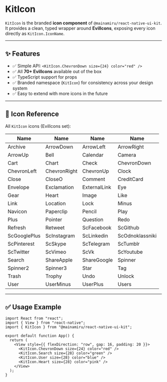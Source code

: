 # KitIcon

`KitIcon` is the branded **icon component** of `@mainamiru/react-native-ui-kit`.  
It provides a clean, typed wrapper around **EvilIcons**, exposing every icon directly as `KitIcon.IconName`.

---

## ✨ Features

- ✅ Simple API: `<KitIcon.ChevronDown size={24} color="red" />`
- ✅ All **70+ EvilIcons** available out of the box
- ✅ TypeScript support for props
- ✅ Branded namespace (`KitIcon`) for consistency across your design system
- ✅ Easy to extend with more icons in the future

---

## 🎨 Icon Reference

All `KitIcon` icons (EvilIcons set):

| Name         | Name         | Name         | Name            |
| ------------ | ------------ | ------------ | --------------- |
| Archive      | ArrowDown    | ArrowLeft    | ArrowRight      |
| ArrowUp      | Bell         | Calendar     | Camera          |
| Cart         | Chart        | Check        | ChevronDown     |
| ChevronLeft  | ChevronRight | ChevronUp    | Clock           |
| Close        | CloseO       | Comment      | CreditCard      |
| Envelope     | Exclamation  | ExternalLink | Eye             |
| Gear         | Heart        | Image        | Like            |
| Link         | Location     | Lock         | Minus           |
| Navicon      | Paperclip    | Pencil       | Play            |
| Plus         | Pointer      | Question     | Redo            |
| Refresh      | Retweet      | ScFacebook   | ScGithub        |
| ScGooglePlus | ScInstagram  | ScLinkedin   | ScOdnoklassniki |
| ScPinterest  | ScSkype      | ScTelegram   | ScTumblr        |
| ScTwitter    | ScVimeo      | ScVk         | ScYoutube       |
| Search       | ShareApple   | ShareGoogle  | Spinner         |
| Spinner2     | Spinner3     | Star         | Tag             |
| Trash        | Trophy       | Undo         | Unlock          |
| User         | UserMinus    | UserPlus     | Users           |

---

## ✅ Usage Example

```tsx
import React from "react";
import { View } from "react-native";
import { KitIcon } from "@mainamiru/react-native-ui-kit";

export default function App() {
  return (
    <View style={{ flexDirection: "row", gap: 16, padding: 20 }}>
      <KitIcon.ChevronDown size={24} color="red" />
      <KitIcon.Search size={28} color="green" />
      <KitIcon.User size={28} color="blue" />
      <KitIcon.Heart size={28} color="pink" />
    </View>
  );
}
```
